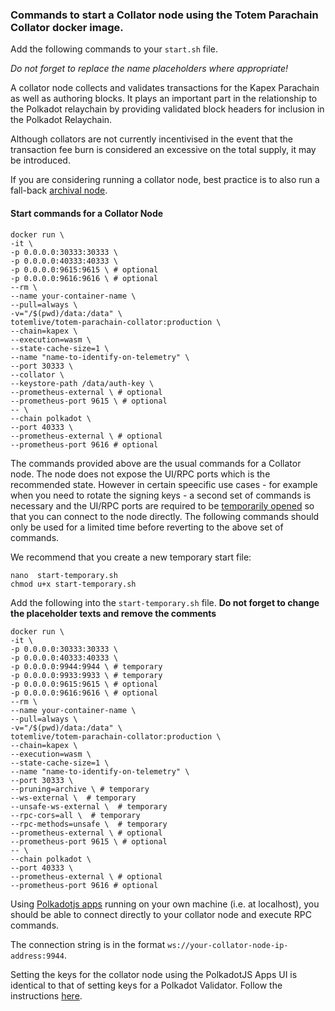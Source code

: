 ### Commands to start a Collator node using the Totem Parachain Collator docker image.

Add the following commands to your `start.sh` file. 

_Do not forget to replace the name placeholders where appropriate!_

A collator node collects and validates transactions for the Kapex Parachain as well as authoring blocks. It plays an important part in the relationship to the Polkadot relaychain by providing validated block headers for inclusion in the Polkadot Relaychain.

Although collators are not currently incentivised in the event that the transaction fee burn is considered an excessive on the total supply, it may be introduced.

If you are considering running a collator node, best practice is to also run a fall-back [archival node](nodes-docs/howto-docker-archivenode).

#### Start commands for a Collator Node

```shell
docker run \
-it \
-p 0.0.0.0:30333:30333 \
-p 0.0.0.0:40333:40333 \
-p 0.0.0.0:9615:9615 \ # optional
-p 0.0.0.0:9616:9616 \ # optional
--rm \
--name your-container-name \
--pull=always \
-v="/$(pwd)/data:/data" \
totemlive/totem-parachain-collator:production \
--chain=kapex \
--execution=wasm \
--state-cache-size=1 \
--name "name-to-identify-on-telemetry" \
--port 30333 \
--collator \
--keystore-path /data/auth-key \
--prometheus-external \ # optional
--prometheus-port 9615 \ # optional
-- \
--chain polkadot \
--port 40333 \
--prometheus-external \ # optional
--prometheus-port 9616 # optional
```

The commands provided above are the usual commands for a Collator node. The node does not expose the UI/RPC ports which is the recommended state. However in certain speecific use cases - for example when you need to rotate the signing keys - a second set of commands is necessary and the UI/RPC ports are required to be [temporarily opened](nodes-docs/ports?id=collator-node-with-ui-and-rpc-access) so that you can connect to the node directly. The following commands should only be used for a limited time before reverting to the above set of commands.

We recommend that you create a new temporary start file:

```shell
nano  start-temporary.sh
chmod u+x start-temporary.sh
```
Add the following into the `start-temporary.sh` file. **Do not forget to change the placeholder texts and remove the comments**

```shell
docker run \
-it \
-p 0.0.0.0:30333:30333 \
-p 0.0.0.0:40333:40333 \
-p 0.0.0.0:9944:9944 \ # temporary
-p 0.0.0.0:9933:9933 \ # temporary
-p 0.0.0.0:9615:9615 \ # optional
-p 0.0.0.0:9616:9616 \ # optional
--rm \
--name your-container-name \
--pull=always \
-v="/$(pwd)/data:/data" \
totemlive/totem-parachain-collator:production \
--chain=kapex \
--execution=wasm \
--state-cache-size=1 \
--name "name-to-identify-on-telemetry" \
--port 30333 \
--pruning=archive \ # temporary
--ws-external \  # temporary
--unsafe-ws-external \  # temporary
--rpc-cors=all \  # temporary
--rpc-methods=unsafe \  # temporary
--prometheus-external \ # optional
--prometheus-port 9615 \ # optional
-- \
--chain polkadot \
--port 40333 \
--prometheus-external \ # optional
--prometheus-port 9616 # optional
```

Using [Polkadotjs apps](https://github.com/polkadot-js/apps) running on your own machine (i.e. at localhost), you should be able to connect directly to your collator node and execute RPC commands.

The connection string is in the format `ws://your-collator-node-ip-address:9944`.

Setting the keys for the collator node using the PolkadotJS Apps UI is identical to that of setting keys for a Polkadot Validator. Follow the instructions [here](https://wiki.polkadot.network/docs/maintain-guides-how-to-validate-polkadot#generating-the-session-keys).